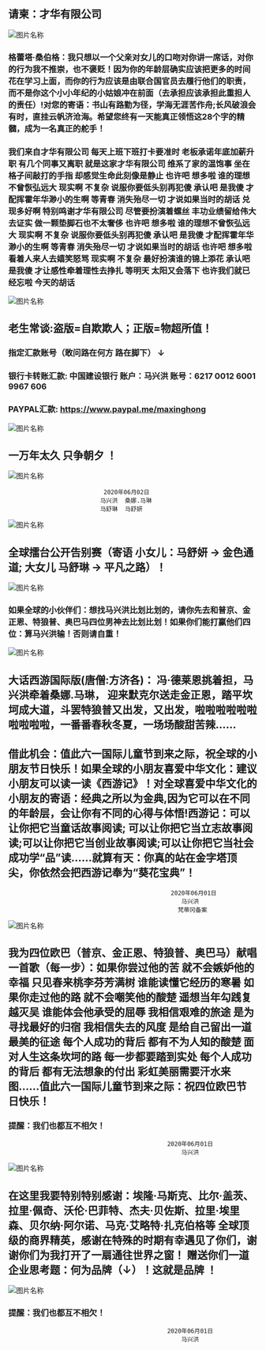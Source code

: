 
## 请柬：才华有限公司

![图片名称](https://ss0.bdstatic.com/70cFvHSh_Q1YnxGkpoWK1HF6hhy/it/u=570600743,1773324529&fm=15&gp=0.jpg)
### 格蕾塔·桑伯格：我只想以一个父亲对女儿的口吻对你讲一席话，对你的行为我不推崇，也不褒贬！因为你的年龄层确实应该把更多的时间花在学习上面，而你的行为应该是由联合国官员去履行他们的职责，而不是你这个小小年纪的小姑娘冲在前面（去承担应该承担此重担人的责任）!对您的寄语：书山有路勤为径，学海无涯苦作舟;长风破浪会有时，直挂云帆济沧海。希望您终有一天能真正领悟这28个字的精髓，成为一名真正的舵手！

### 我们来自才华有限公司 每天上班下班打卡要准时 老板承诺年底加薪升职 有几个同事又离职 就是这家才华有限公司 维系了家的温饱事 坐在格子间敲打的手指 却感觉生命此刻像是静止 也许吧 想多啦 谁的理想不曾恢弘远大 现实啊 不复杂 说服你要低头别再犯傻 承认吧 是我傻 才配挥霍年华渺小的生啊 等青春 消失殆尽一切 才说如果当时的胡话 兑现多好啊 特别鸣谢才华有限公司 尽管要扮演着螺丝 丰功业绩留给伟大去证实 做一颗垫脚石也不太奢侈 也许吧 想多啦 谁的理想不曾恢弘远大 现实啊 不复杂 说服你要低头别再犯傻 承认吧 是我傻 才配挥霍年华渺小的生啊 等青春 消失殆尽一切 才说如果当时的胡话 也许吧 想多啦 看着人来人去嬉笑怒骂 现实啊 不复杂 最好扮演谁的锦上添花 承认吧 是我傻 才让感性牵着理性去挣扎 等明天 太阳又会落下 也许我们就已经忘啦 今天的胡话

![图片名称](https://ss1.bdstatic.com/70cFuXSh_Q1YnxGkpoWK1HF6hhy/it/u=2622260465,4068601996&fm=26&gp=0.jpg)

##  老生常谈:盗版=自欺欺人；正版=物超所值！

### 指定汇款账号（敢问路在何方 路在脚下） ↓ 

### 银行卡转账汇款: 中国建设银行 账户：马兴洪  账号：6217 0012 6001 9967 606   

### PAYPAL汇款: https://www.paypal.me/maxinghong

![图片名称](https://timgsa.baidu.com/timg?image&quality=80&size=b9999_10000&sec=1590249647496&di=d555d41c78e726e2901c1d445444b814&imgtype=0&src=http%3A%2F%2Fimg14.360buyimg.com%2Fn1%2Fjfs%2Ft286%2F65%2F250893835%2F768889%2Fc70c4b10%2F5406de8cNf8d6068b.jpg)

## 一万年太久 只争朝夕 ！
![图片名称](https://ss1.bdstatic.com/70cFvXSh_Q1YnxGkpoWK1HF6hhy/it/u=2107181539,181109496&fm=11&gp=0.jpg)

                               2020年06月02日
                              马兴洪  桑娜.马琳
                              马舒琳  马舒妍
                                
                              
![图片名称](https://timgsa.baidu.com/timg?image&quality=80&size=b9999_10000&sec=1589597795792&di=1ec6355356112255ff5f9fd1ca77cf28&imgtype=0&src=http%3A%2F%2Fimg3.imgtn.bdimg.com%2Fit%2Fu%3D3958366423%2C2520276372%26fm%3D214%26gp%3D0.jpg)

## 全球擂台公开告别赛（寄语 小女儿：马舒妍 -> 金色通道; 大女儿 马舒琳 -> 平凡之路）！

![图片名称](https://timgsa.baidu.com/timg?image&quality=80&size=b9999_10000&sec=1590406835943&di=6e1465b42065f286807f5b3977313958&imgtype=0&src=http%3A%2F%2F5b0988e595225.cdn.sohucs.com%2Fq_70%2Cc_zoom%2Cw_640%2Fimages%2F20181219%2F5335c2d2af2048c2bc7f6e60a30fb155.jpeg)

### 如果全球的小伙伴们：想找马兴洪比划比划的，请你先去和普京、金正恩、特狼普、奥巴马四位男神去比划比划！如果你们能打赢他们四位：算马兴洪输！否则请自重！

![图片名称](https://ss2.bdstatic.com/70cFvnSh_Q1YnxGkpoWK1HF6hhy/it/u=2142876104,1700684400&fm=26&gp=0.jpg)


## 大话西游国际版(唐僧:方济各)： 冯·德莱恩挑着担，马兴洪牵着桑娜.马琳， 迎来默克尔送走金正恩，踏平坎坷成大道，斗罢特狼普又出发，又出发，啦啦啦啦啦啦啦啦啦啦，一番番春秋冬夏，一场场酸甜苦辣......



## 借此机会：值此六一国际儿童节到来之际，祝全球的小朋友节日快乐！如果全球的小朋友喜爱中华文化：建议小朋友可以读一读《西游记》！对全球喜爱中华文化的小朋友的寄语：经典之所以为金典,因为它可以在不同的年龄层，会让你有不同的心得与体悟!西游记：可以让你把它当童话故事阅读; 可以让你把它当立志故事阅读;可以让你把它当创业故事阅读;可以让你把它当社会成功学“品”读......就算有天：你真的站在金字塔顶尖，你依然会把西游记奉为“葵花宝典”！

                                                  2020年06月01日
                                                     马兴洪
                                                    梵蒂冈备案


![图片名称](https://timgsa.baidu.com/timg?image&quality=80&size=b9999_10000&sec=1589876503816&di=daf50279aa16031fa07c2f01ad4bdacf&imgtype=0&src=http%3A%2F%2Fwww.hengte2012.com%2FUploads%2Fimage%2F20180607%2F20180607123322_63289.jpg)

## 我为四位欧巴（普京、金正恩、特狼普、奥巴马）献唱一首歌（每一步）：如果你尝过他的苦 就不会嫉妒他的幸福 只见春来桃李芬芳满树 谁能读懂它经历的寒暑 如果你走过他的路 就不会嘲笑他的酸楚 遥想当年勾践复越灭吴 谁能体会他承受的屈辱 我相信艰难的旅途 是为寻找最好的归宿 我相信失去的风度 是给自己留出一道 最美的征途 每个人成功的背后 都有不为人知的酸楚 面对人生这条坎坷的路 每一步都要踏到实处 每个人成功的背后 都有无法想象的付出 彩虹美丽需要汗水来图......值此六一国际儿童节到来之际：祝四位欧巴节日快乐！

### 提醒：我们也都互不相欠！
                                                 2020年06月01日
                                                     马兴洪
                                                     
![图片名称](https://ss1.bdstatic.com/70cFvXSh_Q1YnxGkpoWK1HF6hhy/it/u=2620572271,2862291514&fm=26&gp=0.jpg)

## 在这里我要特别特别感谢：埃隆·马斯克、比尔·盖茨、拉里·佩奇、沃伦·巴菲特、杰夫·贝佐斯、拉里·埃里森、贝尔纳·阿尔诺、马克·艾略特·扎克伯格等 全球顶级的商界精英，感谢在特殊的时期有幸遇见了你们，谢谢你们为我打开了一扇通往世界之窗！ 赠送你们一道企业思考题：何为品牌（↓）！这就是品牌 ！

![图片名称](https://ss1.bdstatic.com/70cFvXSh_Q1YnxGkpoWK1HF6hhy/it/u=3926116283,2534435016&fm=15&gp=0.jpg)

### 提醒：我们也都互不相欠！


                                                 2020年06月01日
                                                     马兴洪

